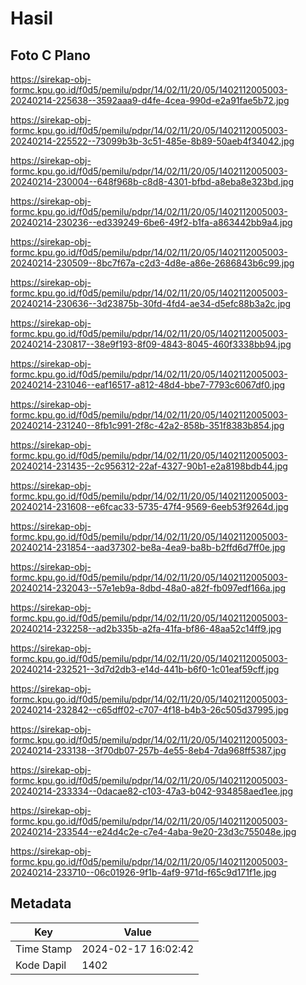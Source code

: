 # Hasil

## Foto C Plano

https://sirekap-obj-formc.kpu.go.id/f0d5/pemilu/pdpr/14/02/11/20/05/1402112005003-20240214-225638--3592aaa9-d4fe-4cea-990d-e2a91fae5b72.jpg

https://sirekap-obj-formc.kpu.go.id/f0d5/pemilu/pdpr/14/02/11/20/05/1402112005003-20240214-225522--73099b3b-3c51-485e-8b89-50aeb4f34042.jpg

https://sirekap-obj-formc.kpu.go.id/f0d5/pemilu/pdpr/14/02/11/20/05/1402112005003-20240214-230004--648f968b-c8d8-4301-bfbd-a8eba8e323bd.jpg

https://sirekap-obj-formc.kpu.go.id/f0d5/pemilu/pdpr/14/02/11/20/05/1402112005003-20240214-230236--ed339249-6be6-49f2-b1fa-a863442bb9a4.jpg

https://sirekap-obj-formc.kpu.go.id/f0d5/pemilu/pdpr/14/02/11/20/05/1402112005003-20240214-230509--8bc7f67a-c2d3-4d8e-a86e-2686843b6c99.jpg

https://sirekap-obj-formc.kpu.go.id/f0d5/pemilu/pdpr/14/02/11/20/05/1402112005003-20240214-230636--3d23875b-30fd-4fd4-ae34-d5efc88b3a2c.jpg

https://sirekap-obj-formc.kpu.go.id/f0d5/pemilu/pdpr/14/02/11/20/05/1402112005003-20240214-230817--38e9f193-8f09-4843-8045-460f3338bb94.jpg

https://sirekap-obj-formc.kpu.go.id/f0d5/pemilu/pdpr/14/02/11/20/05/1402112005003-20240214-231046--eaf16517-a812-48d4-bbe7-7793c6067df0.jpg

https://sirekap-obj-formc.kpu.go.id/f0d5/pemilu/pdpr/14/02/11/20/05/1402112005003-20240214-231240--8fb1c991-2f8c-42a2-858b-351f8383b854.jpg

https://sirekap-obj-formc.kpu.go.id/f0d5/pemilu/pdpr/14/02/11/20/05/1402112005003-20240214-231435--2c956312-22af-4327-90b1-e2a8198bdb44.jpg

https://sirekap-obj-formc.kpu.go.id/f0d5/pemilu/pdpr/14/02/11/20/05/1402112005003-20240214-231608--e6fcac33-5735-47f4-9569-6eeb53f9264d.jpg

https://sirekap-obj-formc.kpu.go.id/f0d5/pemilu/pdpr/14/02/11/20/05/1402112005003-20240214-231854--aad37302-be8a-4ea9-ba8b-b2ffd6d7ff0e.jpg

https://sirekap-obj-formc.kpu.go.id/f0d5/pemilu/pdpr/14/02/11/20/05/1402112005003-20240214-232043--57e1eb9a-8dbd-48a0-a82f-fb097edf166a.jpg

https://sirekap-obj-formc.kpu.go.id/f0d5/pemilu/pdpr/14/02/11/20/05/1402112005003-20240214-232258--ad2b335b-a2fa-41fa-bf86-48aa52c14ff9.jpg

https://sirekap-obj-formc.kpu.go.id/f0d5/pemilu/pdpr/14/02/11/20/05/1402112005003-20240214-232521--3d7d2db3-e14d-441b-b6f0-1c01eaf59cff.jpg

https://sirekap-obj-formc.kpu.go.id/f0d5/pemilu/pdpr/14/02/11/20/05/1402112005003-20240214-232842--c65dff02-c707-4f18-b4b3-26c505d37995.jpg

https://sirekap-obj-formc.kpu.go.id/f0d5/pemilu/pdpr/14/02/11/20/05/1402112005003-20240214-233138--3f70db07-257b-4e55-8eb4-7da968ff5387.jpg

https://sirekap-obj-formc.kpu.go.id/f0d5/pemilu/pdpr/14/02/11/20/05/1402112005003-20240214-233334--0dacae82-c103-47a3-b042-934858aed1ee.jpg

https://sirekap-obj-formc.kpu.go.id/f0d5/pemilu/pdpr/14/02/11/20/05/1402112005003-20240214-233544--e24d4c2e-c7e4-4aba-9e20-23d3c755048e.jpg

https://sirekap-obj-formc.kpu.go.id/f0d5/pemilu/pdpr/14/02/11/20/05/1402112005003-20240214-233710--06c01926-9f1b-4af9-971d-f65c9d171f1e.jpg


## Metadata

| Key        | Value               |
| ---------- | ------------------- |
| Time Stamp | 2024-02-17 16:02:42 |
| Kode Dapil | 1402                |



